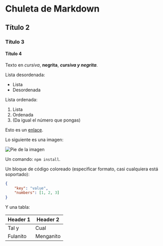 # Chuleta de Markdown

## Título 2

### Título 3

#### Título 4

Texto en *cursiva*, **negrita**, ***cursiva y negrita***.

Lista desordenada:

* Lista
* Desordenada

Lista ordenada:

1. Lista
1. Ordenada
5. (Da igual el número que pongas)

Esto es un [enlace](http://www.sigte.udg.edu/).

Lo siguiente es una imagen:

![Pie de la imagen](https://1.bp.blogspot.com/-Rr97Qr-GbkU/WXESqk0aY9I/AAAAAAAAPD8/POrHGptS_UUVQAeIURPhnZNXGeXOooMHQCLcBGAs/s400/JornadasSIGLibre.jpg)

Un comando: `npm install`.

Un bloque de código coloreado (especificar formato, casi cualquiera está soportado):

```json
{
    "key": "value",
    "numbers": [1, 2, 3]
}
```

Y una tabla:

Header 1 | Header 2
---------| -----------
Tal y    | Cual
Fulanito | Menganito
